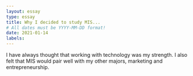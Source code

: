 ```yaml
---
layout: essay
type: essay
title: Why I decided to study MIS...
# All dates must be YYYY-MM-DD format!
date: 2021-01-14
labels:
---
```


I have always thought that working with technology was my strength. I also felt that MIS would pair well with my other majors, marketing and entrepreneurship.
